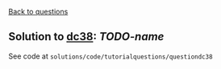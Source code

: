 [Back to questions](../README.md)

## Solution to [dc38](../questions/dc38): *TODO-name*

See code at `solutions/code/tutorialquestions/questiondc38`

